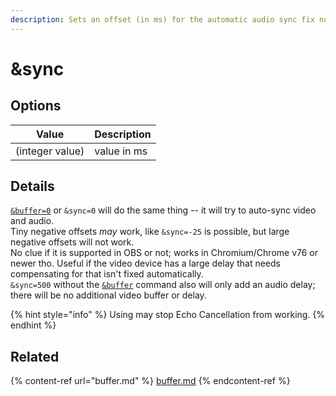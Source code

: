 ```yaml
---
description: Sets an offset (in ms) for the automatic audio sync fix node
---
```


# \&sync

## Options

| Value           | Description |
| --------------- | ----------- |
| (integer value) | value in ms |

## Details

[`&buffer=0`](../../advanced-settings.md#buffer) or `&sync=0` will do the same thing -- it will try to auto-sync video and audio.\
Tiny negative offsets _may_ work, like `&sync=-25` is possible, but large negative offsets will not work.\
No clue if it is supported in OBS or not; works in Chromium/Chrome v76 or newer tho. Useful if the video device has a large delay that needs compensating for that isn't fixed automatically.\
`&sync=500` without the [`&buffer`](buffer.md) command also will only add an audio delay; there will be no additional video buffer or delay.

{% hint style="info" %}
Using may stop Echo Cancellation from working.
{% endhint %}

## Related

{% content-ref url="buffer.md" %}
[buffer.md](buffer.md)
{% endcontent-ref %}
